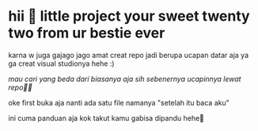 # hii 👋 little project your sweet twenty two from ur bestie ever 
karna w juga gajago jago amat creat repo jadi berupa ucapan datar aja ya ga creat visual studionya hehe :)


*mau cari yang beda dari biasanya aja sih sebenernya ucapinnya lewat repo✌🏻*


oke first buka aja nanti ada satu file namanya "setelah itu baca aku"


ini cuma panduan aja kok takut kamu gabisa dipandu hehe👀

